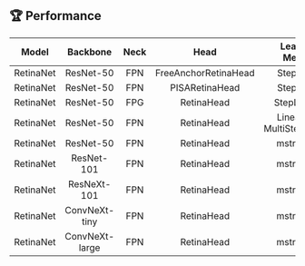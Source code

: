 ## 🏆 Performance 

|Model|Backbone|Neck|Head|Learning Method|Leaderborad mAP50|
|---|:---:|:---:|:---:|:---:|:---:|
|RetinaNet|ResNet-50|FPN|FreeAnchorRetinaHead|StepLR_1x|0.1771|
|RetinaNet|ResNet-50|FPN|PISARetinaHead|StepLR_1x|0.2482|
|RetinaNet|ResNet-50|FPG|RetinaHead|StepLR_50e|0.292|
|RetinaNet|ResNet-50|FPN|RetinaHead|LinearLR + MultiStepLR_90k|0.389|
|RetinaNet|ResNet-50|FPN|RetinaHead|mstrain_3x|0.4527|
|RetinaNet|ResNet-101|FPN|RetinaHead|mstrain_3x|0.4591|
|RetinaNet|ResNeXt-101|FPN|RetinaHead|mstrain_3x|0.4976|
|RetinaNet|ConvNeXt-tiny|FPN|RetinaHead|mstrain_3x|0.4978|
|RetinaNet|ConvNeXt-large|FPN|RetinaHead|mstrain_3x|0.6073|
